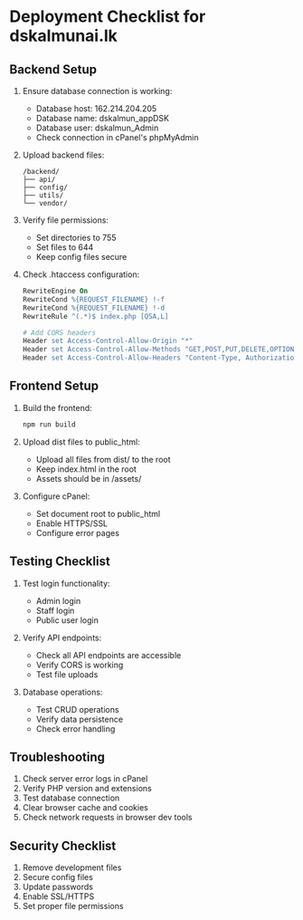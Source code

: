 # Deployment Checklist for dskalmunai.lk

## Backend Setup
1. Ensure database connection is working:
   - Database host: 162.214.204.205
   - Database name: dskalmun_appDSK
   - Database user: dskalmun_Admin
   - Check connection in cPanel's phpMyAdmin

2. Upload backend files:
   ```
   /backend/
   ├── api/
   ├── config/
   ├── utils/
   └── vendor/
   ```

3. Verify file permissions:
   - Set directories to 755
   - Set files to 644
   - Keep config files secure

4. Check .htaccess configuration:
   ```apache
   RewriteEngine On
   RewriteCond %{REQUEST_FILENAME} !-f
   RewriteCond %{REQUEST_FILENAME} !-d
   RewriteRule ^(.*)$ index.php [QSA,L]

   # Add CORS headers
   Header set Access-Control-Allow-Origin "*"
   Header set Access-Control-Allow-Methods "GET,POST,PUT,DELETE,OPTIONS"
   Header set Access-Control-Allow-Headers "Content-Type, Authorization"
   ```

## Frontend Setup
1. Build the frontend:
   ```bash
   npm run build
   ```

2. Upload dist files to public_html:
   - Upload all files from dist/ to the root
   - Keep index.html in the root
   - Assets should be in /assets/

3. Configure cPanel:
   - Set document root to public_html
   - Enable HTTPS/SSL
   - Configure error pages

## Testing Checklist
1. Test login functionality:
   - Admin login
   - Staff login
   - Public user login

2. Verify API endpoints:
   - Check all API endpoints are accessible
   - Verify CORS is working
   - Test file uploads

3. Database operations:
   - Test CRUD operations
   - Verify data persistence
   - Check error handling

## Troubleshooting
1. Check server error logs in cPanel
2. Verify PHP version and extensions
3. Test database connection
4. Clear browser cache and cookies
5. Check network requests in browser dev tools

## Security Checklist
1. Remove development files
2. Secure config files
3. Update passwords
4. Enable SSL/HTTPS
5. Set proper file permissions
